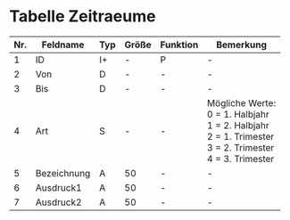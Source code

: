 # Tabelle Zeitraeume


Nr.|Feldname|Typ|Größe|Funktion|Bemerkung
--|--|--|--|--|--
1|ID|I+|-|P|-
2|Von|D|-|-|-
3|Bis|D|-|-|-
4|Art|S|-|-|Mögliche Werte:<br/>0 = 1. Halbjahr<br/>1 = 2. Halbjahr<br/>2 = 1. Trimester<br/>3 = 2. Trimester<br/>4 = 3. Trimester
5|Bezeichnung|A|50|-|-
6|Ausdruck1|A|50|-|-
7|Ausdruck2|A|50|-|-

